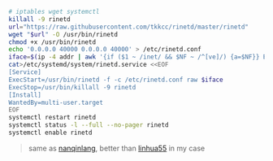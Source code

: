 ```sh
# iptables wget systemctl
killall -9 rinetd
url="https://raw.githubusercontent.com/tkkcc/rinetd/master/rinetd"
wget "$url" -O /usr/bin/rinetd
chmod +x /usr/bin/rinetd
echo '0.0.0.0 40000 0.0.0.0 40000' > /etc/rinetd.conf
iface=$(ip -4 addr | awk '{if ($1 ~ /inet/ && $NF ~ /^[ve]/) {a=$NF}} END{print a}')
cat>/etc/systemd/system/rinetd.service <<EOF
[Service]
ExecStart=/usr/bin/rinetd -f -c /etc/rinetd.conf raw $iface
ExecStop=/usr/bin/killall -9 rinetd
[Install]
WantedBy=multi-user.target
EOF
systemctl restart rinetd
systemctl status -l --full --no-pager rinetd
systemctl enable rinetd
```
> same as [nanqinlang](https://github.com/tcp-nanqinlang/lkl-rinetd), better than [linhua55](https://github.com/linhua55/lkl_study) in my case

